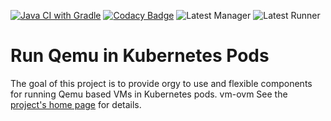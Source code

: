 [![Java CI with Gradle](https://github.com/mnlipp/VM-Operator/actions/workflows/gradle.yml/badge.svg)](https://github.com/mnlipp/VM-Operator/actions/workflows/gradle.yml)
[![Codacy Badge](https://app.codacy.com/project/badge/Grade/2277842dac894de4b663c6aa2779077e)](https://app.codacy.com/gh/mnlipp/VM-Operator/dashboard?utm_source=gh&utm_medium=referral&utm_content=&utm_campaign=Badge_grade)
![Latest Manager](https://img.shields.io/github/v/tag/mnlipp/vm-operator?filter=manager*&label=latest)
![Latest Runner](https://img.shields.io/github/v/tag/mnlipp/vm-operator?filter=runner-qemu*&label=latest)

# Run Qemu in Kubernetes Pods

The goal of this project is to provide orgy to use and flexible components
for running Qemu based VMs in Kubernetes pods.
vm-ovm
See the [project's home page](https://vm-operator.jdrupes.org/)
for details.
